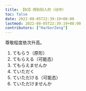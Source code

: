 ```yaml
---
title: 【N3】得到别人的（动作）
toc: false
date: 2022-08-05T22:39:19+08:00
lastmod: 2022-08-05T22:39:19+08:00
contributors: ["HarborZeng"]
---
```


尊敬程度依次升高。

1. てもらう（原形）
2. てもらえる（可能态）
3. てもらえませんか
4. ていただく
5. ていただける（可能态）
6. ていただけませんか

